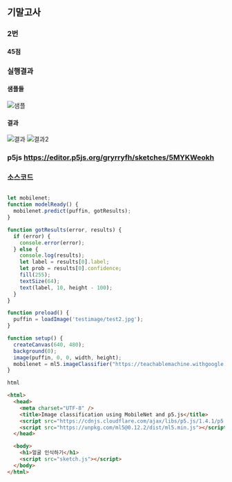 ## 기말고사

### 2번

#### 45점

### 실행결과
#### 샘플들
![샘플](https://user-images.githubusercontent.com/50912987/207224026-54e468a0-0099-4ed3-9afe-8586672d08ff.png)
#### 결과
![결과](https://user-images.githubusercontent.com/50912987/207223705-5a910b3d-846b-4e66-aa9b-64b8753d0c1d.png)
![결과2](https://user-images.githubusercontent.com/50912987/207223918-44a300ee-13d6-4f99-8572-22b350dc40ca.PNG)

### p5js https://editor.p5js.org/gryrryfh/sketches/5MYKWeokh
### 소스코드

``` javascript

let mobilenet;
function modelReady() {
  mobilenet.predict(puffin, gotResults);
}

function gotResults(error, results) {
  if (error) {
    console.error(error);
  } else {
    console.log(results);
    let label = results[0].label;
    let prob = results[0].confidence;
    fill(255);
    textSize(64);
    text(label, 10, height - 100);
  }
}

function preload() {
  puffin = loadImage('testimage/test2.jpg');
}

function setup() {
  createCanvas(640, 480);
  background(0);
  image(puffin, 0, 0, width, height);
  mobilenet = ml5.imageClassifier("https://teachablemachine.withgoogle.com/models/T1t6ZWb_m/", modelReady);
}
```
``` html
html

<html>
  <head>
    <meta charset="UTF-8" />
    <title>Image classification using MobileNet and p5.js</title>
    <script src="https://cdnjs.cloudflare.com/ajax/libs/p5.js/1.4.1/p5.js"></script>
    <script src="https://unpkg.com/ml5@0.12.2/dist/ml5.min.js"></script>
  </head>

  <body>
    <h1>얼굴 인식하기</h1>
    <script src="sketch.js"></script>
  </body>
</html>


```

